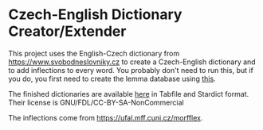 # Czech-English Dictionary Creator/Extender

This project uses the English-Czech dictionary from https://www.svobodneslovniky.cz to create a Czech-English dictionary and to add inflections to every word. You probably don't need to run this, but if you do, you first need to create the lemma database using [this](https://github.com/Vuizur/czech-inflections-lemmatizer).

The finished dictionaries are available [here](https://github.com/Vuizur/czech-dictionary-extender/releases/tag/1.0.0) in Tabfile and Stardict format. Their license is GNU/FDL/CC-BY-SA-NonCommercial

The inflections come from https://ufal.mff.cuni.cz/morfflex.
